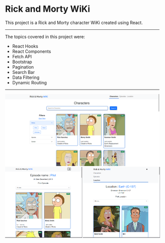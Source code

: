 # Rick and Morty WiKi
 
 This project is a Rick and Morty character WiKi created using React.

 ---

 The topics covered in this project were:

* React Hooks
* React Components
* Fetch API
* Bootstrap
* Pagination
* Search Bar
* Data Filtering
* Dynamic Routing

---

<img src='./screenshots/rick-morty-wicki.png' style=''/>
<div style='display: flex; gap: 2px;'>
    <img src='./screenshots/rick-morty-wiki-2.png' style='width: 50%;' />
    <img src='./screenshots/rick-morty-wiki-3.png' style='width: 50%; ' />
</div>
